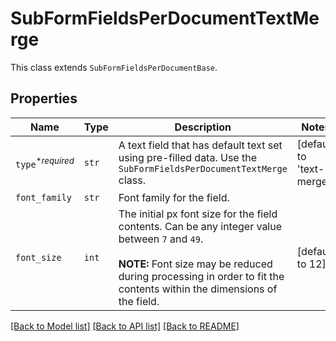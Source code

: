 # SubFormFieldsPerDocumentTextMerge

This class extends `SubFormFieldsPerDocumentBase`.

## Properties
Name | Type | Description | Notes
------------ | ------------- | ------------- | -------------
| `type`<sup>*_required_</sup> | ```str``` |  A text field that has default text set using pre-filled data. Use the `SubFormFieldsPerDocumentTextMerge` class.  |  [default to 'text-merge'] |
| `font_family` | ```str``` |  Font family for the field.  |  |
| `font_size` | ```int``` |  The initial px font size for the field contents. Can be any integer value between `7` and `49`.<br><br>**NOTE:** Font size may be reduced during processing in order to fit the contents within the dimensions of the field.  |  [default to 12] |

[[Back to Model list]](../README.md#documentation-for-models) [[Back to API list]](../README.md#documentation-for-api-endpoints) [[Back to README]](../README.md)

